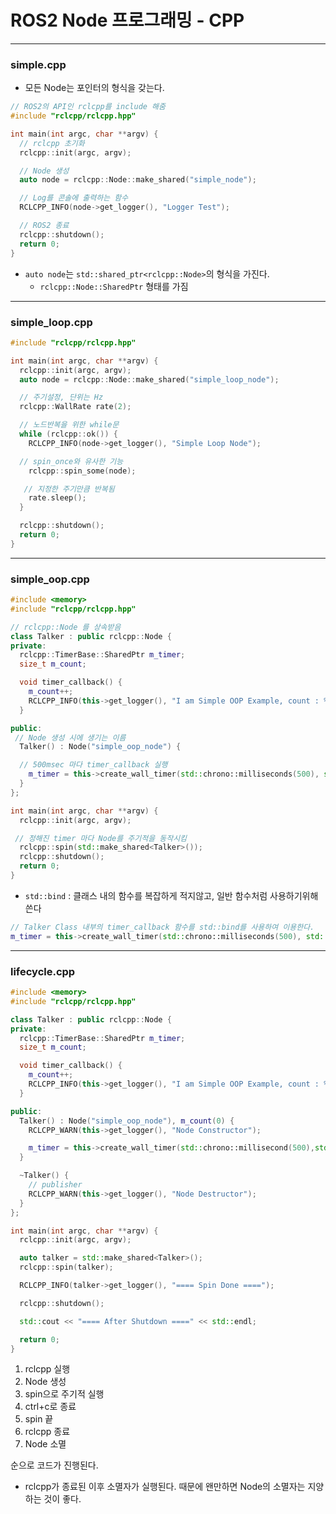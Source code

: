 # ROS2 Node 프로그래밍 - CPP

---

### simple.cpp

- 모든 Node는 포인터의 형식을 갖는다.

```C++
// ROS2의 API인 rclcpp를 include 해줌
#include "rclcpp/rclcpp.hpp"

int main(int argc, char **argv) {
  // rclcpp 초기화
  rclcpp::init(argc, argv);

  // Node 생성
  auto node = rclcpp::Node::make_shared("simple_node");

  // Log를 콘솔에 출력하는 함수
  RCLCPP_INFO(node->get_logger(), "Logger Test");

  // ROS2 종료
  rclcpp::shutdown();
  return 0;
}
```

- `auto node`는 `std::shared_ptr<rclcpp::Node>`의 형식을 가진다.
  - `rclcpp::Node::SharedPtr` 형태를 가짐
 
---

### simple_loop.cpp

```c++
#include "rclcpp/rclcpp.hpp"

int main(int argc, char **argv) {
  rclcpp::init(argc, argv);
  auto node = rclcpp::Node::make_shared("simple_loop_node");

  // 주기설정, 단위는 Hz
  rclcpp::WallRate rate(2);

  // 노드반복을 위한 while문
  while (rclcpp::ok()) {
    RCLCPP_INFO(node->get_logger(), "Simple Loop Node");

  // spin_once와 유사한 기능
    rclcpp::spin_some(node);

   // 지정한 주기만큼 반복됨
    rate.sleep();
  }

  rclcpp::shutdown();
  return 0;
}
```

---

### simple_oop.cpp

```c++
#include <memory>
#include "rclcpp/rclcpp.hpp"

// rclcpp::Node 를 상속받음
class Talker : public rclcpp::Node {
private:
  rclcpp::TimerBase::SharedPtr m_timer;
  size_t m_count;

  void timer_callback() {
    m_count++;
    RCLCPP_INFO(this->get_logger(), "I am Simple OOP Example, count : %d",m_count);
  }

public:
 // Node 생성 시에 생기는 이름
  Talker() : Node("simple_oop_node") {

  // 500msec 마다 timer_callback 실행
    m_timer = this->create_wall_timer(std::chrono::milliseconds(500), std::bind(&Talker::timer_callback, this));
  }
};

int main(int argc, char **argv) {
  rclcpp::init(argc, argv);

 // 정해진 timer 마다 Node를 주기적을 동작시킴
  rclcpp::spin(std::make_shared<Talker>());
  rclcpp::shutdown();
  return 0;
}
```

- `std::bind` : 클래스 내의 함수를 복잡하게 적지않고, 일반 함수처럼 사용하기위해 쓴다

```c++
// Talker Class 내부의 timer_callback 함수를 std::bind를 사용하여 이용한다.
m_timer = this->create_wall_timer(std::chrono::milliseconds(500), std::bind(&Talker::timer_callback, this));
```

---

### lifecycle.cpp

```c++
#include <memory>
#include "rclcpp/rclcpp.hpp"

class Talker : public rclcpp::Node {
private:
  rclcpp::TimerBase::SharedPtr m_timer;
  size_t m_count;

  void timer_callback() {
    m_count++;
    RCLCPP_INFO(this->get_logger(), "I am Simple OOP Example, count : %d",m_count);
  }

public:
  Talker() : Node("simple_oop_node"), m_count(0) {
    RCLCPP_WARN(this->get_logger(), "Node Constructor");

    m_timer = this->create_wall_timer(std::chrono::millisecond(500),std::bind(&Talker::timer_callback, this));
  }

  ~Talker() {
    // publisher
    RCLCPP_WARN(this->get_logger(), "Node Destructor");
  }
};

int main(int argc, char **argv) {
  rclcpp::init(argc, argv);

  auto talker = std::make_shared<Talker>();
  rclcpp::spin(talker);

  RCLCPP_INFO(talker->get_logger(), "==== Spin Done ====");

  rclcpp::shutdown();

  std::cout << "==== After Shutdown ====" << std::endl;

  return 0;
}

```

1. rclcpp 실행
2. Node 생성
3. spin으로 주기적 실행
4. ctrl+c로 종료
5. spin 끝
6. rclcpp 종료
7. Node 소멸

순으로 코드가 진행된다.

- rclcpp가 종료된 이후 소멸자가 실행된다. 때문에 왠만하면 Node의 소멸자는 지양하는 것이 좋다.
